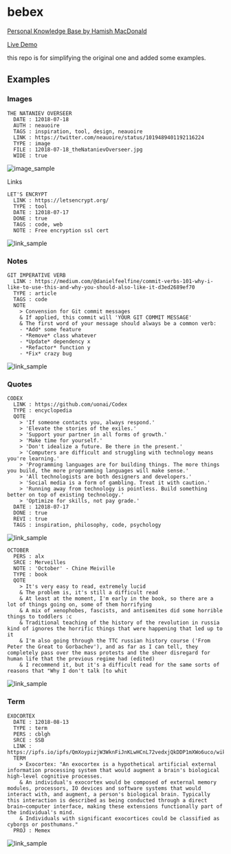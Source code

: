 # bebex
[Personal Knowledge Base by Hamish MacDonald](https://github.com/kormyen/memex/)

[Live Demo](https://kormyen.github.io/memex/)

this repo is for simplifying the original one and added some examples.

## Examples

### Images
```
THE NATANIEV OVERSEER
  DATE : 12018-07-18
  AUTH : neauoire
  TAGS : inspiration, tool, design, neauoire
  LINK : https://twitter.com/neauoire/status/1019489401192116224
  TYPE : image
  FILE : 12018-07-18_theNatanievOverseer.jpg
  WIDE : true
```
![image_sample](https://cdn.statically.io/gh/Indra2108/cdn/main/bebex_preview/images_sample.png)

Links
```
LET'S ENCRYPT
  LINK : https://letsencrypt.org/
  TYPE : tool
  DATE : 12018-07-17
  DONE : true
  TAGS : code, web
  NOTE : Free encryption ssl cert
```
![link_sample](https://cdn.statically.io/gh/Indra2108/cdn/main/bebex_preview/link_sample.png)

### Notes
```
GIT IMPERATIVE VERB
  LINK : https://medium.com/@danielfeelfine/commit-verbs-101-why-i-like-to-use-this-and-why-you-should-also-like-it-d3ed2689ef70
  TYPE : article
  TAGS : code
  NOTE 
    > Convension for Git commit messages
    & If applied, this commit will 'YOUR GIT COMMIT MESSAGE'
    & The first word of your message should always be a common verb:
    - *Add* some feature
    - *Remove* class whatever
    - *Update* dependency x
    - *Refactor* function y
    - *Fix* crazy bug
```
![link_sample](https://cdn.statically.io/gh/Indra2108/cdn/main/bebex_preview/note_sample.png)

### Quotes
```
CODEX
  LINK : https://github.com/uonai/Codex
  TYPE : encyclopedia
  QOTE 
    > 'If someone contacts you, always respond.'
    > 'Elevate the stories of the exiles.'
    > 'Support your partner in all forms of growth.'
    > 'Make time for yourself.'
    > 'Don't idealize a future. Be there in the present.'
    > 'Computers are difficult and struggling with technology means you're learning.'
    > 'Programming languages are for building things. The more things you build, the more programming languages will make sense.'
    > 'All technologists are both designers and developers.'
    > 'Social media is a form of gambling. Treat it with caution.'
    > 'Running away from technology is pointless. Build something better on top of existing technology.'
    > 'Optimize for skills, not pay grade.'
  DATE : 12018-07-17
  DONE : true
  REVI : true
  TAGS : inspiration, philosophy, code, psychology
```
![link_sample](https://cdn.statically.io/gh/Indra2108/cdn/main/bebex_preview/quote_sample.png)

```
OCTOBER
  PERS : alx
  SRCE : Merveilles
  NOTE : 'October' - Chine Meiville
  TYPE : book
  QOTE 
    > It's very easy to read, extremely lucid
    & The problem is, it's still a difficult read
    & At least at the moment, I'm early in the book, so there are a lot of things going on, some of them horrifying
    & A mix of xenophobes, fascists, and antisemites did some horrible things to toddlers :c
    & Traditional teaching of the history of the revolution in russia kind of ignores the horrific things that were happening that led up to it
    & I'm also going through the TTC russian history course ('From Peter the Great to Gorbachev'), and as far as I can tell, they completely pass over the mass protests and the sheer disregard for human life that the previous regime had (edited)
    & I recommend it, but it's a difficult read for the same sorts of reasons that "Why I don't talk [to whit
```
![link_sample](https://cdn.statically.io/gh/Indra2108/cdn/main/bebex_preview/quote_sample_2.png)

### Term
```
EXOCORTEX
  DATE : 12018-08-13
  TYPE : term
  PERS : cblgh
  SRCE : SSB
  LINK : https://ipfs.io/ipfs/QmXoypizjW3WknFiJnKLwHCnL72vedxjQkDDP1mXWo6uco/wiki/Exocortex.html
  TERM 
    > Exocortex: "An exocortex is a hypothetical artificial external information processing system that would augment a brain's biological high-level cognitive processes.
    & An individual's exocortex would be composed of external memory modules, processors, IO devices and software systems that would interact with, and augment, a person's biological brain. Typically this interaction is described as being conducted through a direct brain–computer interface, making these extensions functionally part of the individual's mind.
    & Individuals with significant exocortices could be classified as cyborgs or posthumans."
  PROJ : Memex
```
![link_sample](https://cdn.statically.io/gh/Indra2108/cdn/main/bebex_preview/term_sample.png)

